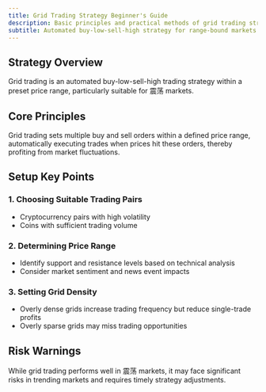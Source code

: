 ```yaml
---
title: Grid Trading Strategy Beginner's Guide
description: Basic principles and practical methods of grid trading strategy
subtitle: Automated buy-low-sell-high strategy for range-bound markets
---
```


## Strategy Overview

Grid trading is an automated buy-low-sell-high trading strategy within a preset price range, particularly suitable for 震荡 markets.

## Core Principles

Grid trading sets multiple buy and sell orders within a defined price range, automatically executing trades when prices hit these orders, thereby profiting from market fluctuations.

## Setup Key Points

### 1. Choosing Suitable Trading Pairs

- Cryptocurrency pairs with high volatility
- Coins with sufficient trading volume

### 2. Determining Price Range

- Identify support and resistance levels based on technical analysis
- Consider market sentiment and news event impacts

### 3. Setting Grid Density

- Overly dense grids increase trading frequency but reduce single-trade profits
- Overly sparse grids may miss trading opportunities

## Risk Warnings

While grid trading performs well in 震荡 markets, it may face significant risks in trending markets and requires timely strategy adjustments.
